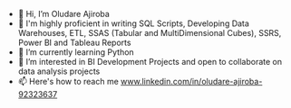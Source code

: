 - 👋 Hi, I’m Oludare Ajiroba
- 👀 I'm highly proficient in writing SQL Scripts, Developing Data Warehouses, ETL, SSAS (Tabular and MultiDimensional Cubes), SSRS, Power BI and Tableau Reports
- 🌱 I’m currently learning Python
- 💞️ I’m interested in BI Development Projects and open to collaborate on data analysis projects
- 📫 Here's how to reach me www.linkedin.com/in/oludare-ajiroba-92323637

<!---
dareajiroba/dareajiroba is a ✨ special ✨ repository because its `README.md` (this file) appears on your GitHub profile.
You can click the Preview link to take a look at your changes.
--->
